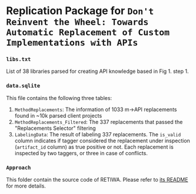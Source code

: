 # Replication Package for `Don't Reinvent the Wheel: Towards Automatic Replacement of Custom Implementations with APIs`


### `libs.txt`
List of 38 libraries parsed for creating API knowledge based in Fig 1. step 1.

### `data.sqlite`
This file contains the following three tables:
1. `MethodReplacements`: The information of 1033 m->API replacements found in ~10k parsed client projects
2. `MethodReplacements_Filtered`: The 337 replacements that passed the "Replacements Selector" filtering 
3. `LabelingData`: The result of labeling 337 replacements. The `is_valid` column indicates if tagger considered the replacement under inspection (`artifact_id` column) as true positive or not. Each replacement is inspected by two taggers, or three in case of conflicts.

### `Approach`
This folder contain the source code of RETIWA. Please refer to [its README](./RETIWA/README.md) for more details.